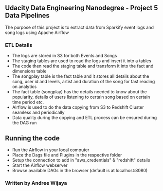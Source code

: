 ## Udacity Data Engineering Nanodegree - Project 5 Data Pipelines
The purpose of this project is to extract data from Sparkify event logs and song logs using Apache Airflow

### ETL Details
- The logs are stored in S3 for both Events and Songs
- The staging tables are used to read the logs and insert it into a tables
- The code then read the staging table and transform it into the fact and dimensions table
- The songplay table is the fact table and it stores all details about the song, user id and levels, artist and duration of the song for fast reading on analytics
- The fact table (songplay) has the details needed to know about the popularity, details of users listening to certain song based on certain time period etc.
- Airflow is used to do the data copying from S3 to Redshift Cluster seamless and periodically
- Data quality during the copying and ETL process can be ensured during the DAG run

## Running the code
- Run the Airflow in your local computer
- Place the Dags file and Plugins in the respective folder
- Setup the connection to add in "aws_credentials" & "redshift" details
- Start the Airflow webserver
- Browse available DAGs in the browser (default is at localhost:8080)

### Written by Andree Wijaya